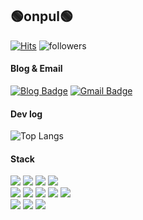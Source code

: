 ## 🟢onpul🟢
[![Hits](https://hits.seeyoufarm.com/api/count/incr/badge.svg?url=https%3A%2F%2Fgithub.com%2Fonpul&count_bg=%2379C83D&title_bg=%23555555&icon=&icon_color=%23E7E7E7&title=hits&edge_flat=false)](https://hits.seeyoufarm.com) ![followers](https://img.shields.io/github/followers/onpul?style=social)

#### Blog & Email
[![Blog Badge](https://img.shields.io/badge/-온풀투데이-2e8b57?logo=Gumtree&logoColor=white&link=https://onpul.tistory.com/)](https://onpul.tistory.com/)
[![Gmail Badge](https://img.shields.io/badge/Gmail-d14836?logo=Gmail&logoColor=white&link=mailto:mjchoi.atwork@gmail.com)](mailto:mjchoi.atwork@gmail.com)

#### Dev log
![Top Langs](https://github-readme-stats.vercel.app/api/top-langs/?username=onpul&layout=compact&custom_title=My&nbsp;Language&nbsp;&title_color=2e8b57&text_color=gray)

#### Stack
<div>
  <img src="https://img.shields.io/badge/Java-007396?logo=java&logoColor=white"> 
  <img src="https://img.shields.io/badge/Spring-6DB33F?logo=Spring&logoColor=white">
  <img src="https://img.shields.io/badge/Oracle-F80000?logo=oracle&logoColor=white"> 
  <img src="https://img.shields.io/badge/MyBatis-000000?logo=Bitdefender&logoColor=white">
  <br>  
  <img src="https://img.shields.io/badge/HTML5-E34F26?logo=html5&logoColor=white"> 
  <img src="https://img.shields.io/badge/CSS-1572B6?logo=css3&logoColor=white">
  <img src="https://img.shields.io/badge/JavaScript-F7DF1E?logo=javascript&logoColor=black">
  <img src="https://img.shields.io/badge/Bootstrap-7952B3?logo=Bootstrap&logoColor=white">
  <img src="https://img.shields.io/badge/jQuery-0769AD?logo=jquery&logoColor=white">
  <br>
  <img src="https://img.shields.io/badge/Apache Tomcat-F8DC75?logo=apachetomcat&logoColor=black"/>
  <img src="https://img.shields.io/badge/Git-F05032?logo=git&logoColor=white">
  <img src="https://img.shields.io/badge/GitHub-181717?logo=github&logoColor=white">
</div>
